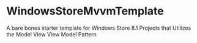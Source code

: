 WindowsStoreMvvmTemplate
========================

A bare bones starter template for Windows Store 8.1 Projects that Utilizes the Model View View Model Pattern
